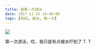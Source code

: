 ```yaml
---
title: 我第一次游泳
date: 2017-11-25 14:40:00
tags: [妈妈, 游泳, 第一次]
---
```

![](http://20170326.com/panda-swimming.jpg)  

第一次游泳，哎，我只是有点被水吓到了 T. T
